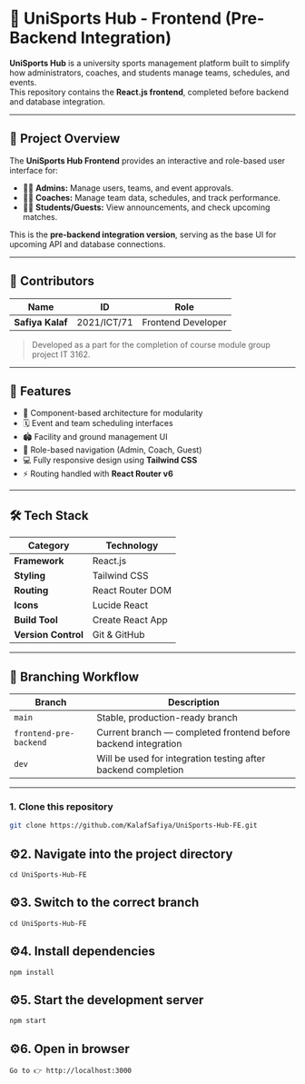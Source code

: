 # 🏅 UniSports Hub - Frontend (Pre-Backend Integration)

**UniSports Hub** is a university sports management platform built to simplify how administrators, coaches, and students manage teams, schedules, and events.  
This repository contains the **React.js frontend**, completed before backend and database integration.

---

## 📘 Project Overview

The **UniSports Hub Frontend** provides an interactive and role-based user interface for:
- 🧑‍💼 **Admins:** Manage users, teams, and event approvals.  
- 🧑‍🏫 **Coaches:** Manage team data, schedules, and track performance.  
- 🧑‍🎓 **Students/Guests:**  View announcements, and check upcoming matches.

This is the **pre-backend integration version**, serving as the base UI for upcoming API and database connections.

---

## 👥 Contributors

| Name | ID | Role |
|------|----|------|
| **Safiya Kalaf** | 2021/ICT/71 | Frontend Developer |

> Developed as a part for the completion of course module group project IT 3162.

---

## 🚀 Features

- 🧩 Component-based architecture for modularity  
- 🗓️ Event and team scheduling interfaces  
- 🏟️ Facility and ground management UI  
- 👥 Role-based navigation (Admin, Coach, Guest)  
- 💻 Fully responsive design using **Tailwind CSS**  
- ⚡ Routing handled with **React Router v6**  

---

## 🛠️ Tech Stack

| Category | Technology |
|-----------|-------------|
| **Framework** | React.js |
| **Styling** | Tailwind CSS |
| **Routing** | React Router DOM |
| **Icons** | Lucide React |
| **Build Tool** | Create React App |
| **Version Control** | Git & GitHub |

---

## 🌿 Branching Workflow

| Branch | Description |
|---------|--------------|
| `main` | Stable, production-ready branch |
| `frontend-pre-backend` | Current branch — completed frontend before backend integration |
| `dev` | Will be used for integration testing after backend completion |

---

### 1. Clone this repository
```bash
git clone https://github.com/KalafSafiya/UniSports-Hub-FE.git
```
## ⚙️2. Navigate into the project directory
```
cd UniSports-Hub-FE
```

## ⚙️3. Switch to the correct branch
```
cd UniSports-Hub-FE
```
## ⚙️4. Install dependencies
```
npm install
```

## ⚙️5. Start the development server
```
npm start
```

## ⚙️6. Open in browser
```
Go to 👉 http://localhost:3000
```
